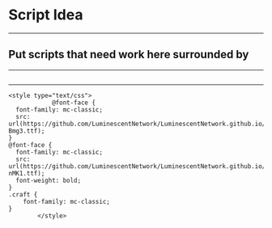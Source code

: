 # Script Idea
---
## Put scripts that need work here surrounded by
---
```
```
---
```
<style type="text/css">
            @font-face {
  font-family: mc-classic;
  src: url(https://github.com/LuminescentNetwork/LuminescentNetwork.github.io/raw/refs/heads/main/MinecraftRegular-Bmg3.ttf);
}
@font-face {
  font-family: mc-classic;
  src: url(https://github.com/LuminescentNetwork/LuminescentNetwork.github.io/raw/refs/heads/main/MinecraftBold-nMK1.ttf);
  font-weight: bold;
}
.craft {
    font-family: mc-classic;
}
        </style>
```

